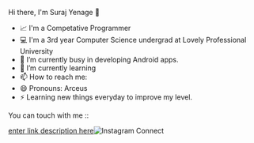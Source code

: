  Hi there, I'm Suraj Yenage 👋
- 📈 I'm a Competative Programmer
- 💻 I'm a 3rd year Computer Science undergrad at Lovely Professional University
- 🔭 I’m currently busy in developing Android apps.
- 🌱 I’m currently learning 
- 📫 How to reach me: 
- 😄 Pronouns: Arceus
- ⚡ Learning new things everyday to improve my level.


You can touch with me ::

[enter link description here](https://www.instagram.com/_suraj_yenage_/?hl=en)![Instagram Connect](https://camo.githubusercontent.com/b3d4671768bd0f9b6c8f410a25a96e0c5a4d135208d8910461e986f97e7985ab/68747470733a2f2f696d672e736869656c64732e696f2f62616467652f496e7374616772616d2d4534343035463f7374796c653d666f722d7468652d6261646765266c6f676f3d696e7374616772616d266c6f676f436f6c6f723d7768697465)
